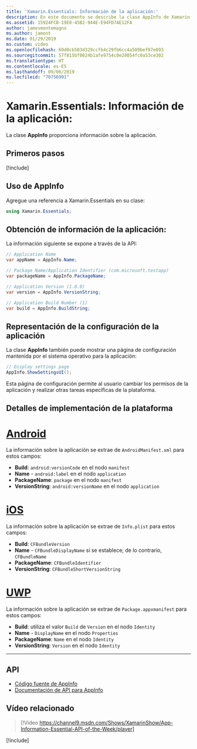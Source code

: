 ```yaml
---
title: 'Xamarin.Essentials: Información de la aplicación:'
description: En este documento se describe la clase AppInfo de Xamarin.Essentials, que proporciona información sobre la aplicación. Por ejemplo, muestra el nombre de la aplicación y la versión.
ms.assetid: 15924FCB-19E0-45B2-944E-E94FD7AE12FA
author: jamesmontemagno
ms.author: jamont
ms.date: 01/29/2019
ms.custom: video
ms.openlocfilehash: 69d0cb503d329ccfb4c29fb6cc4a589bef97e893
ms.sourcegitcommit: 57f815bf0024b1afe9754c0e28054fc0a53ce302
ms.translationtype: HT
ms.contentlocale: es-ES
ms.lasthandoff: 09/06/2019
ms.locfileid: "70756991"
---
```

# <a name="xamarinessentials-app-information"></a>Xamarin.Essentials: Información de la aplicación:

La clase **AppInfo** proporciona información sobre la aplicación.

## <a name="get-started"></a>Primeros pasos

[!include[](~/essentials/includes/get-started.md)]

## <a name="using-appinfo"></a>Uso de AppInfo

Agregue una referencia a Xamarin.Essentials en su clase:

```csharp
using Xamarin.Essentials;
```

## <a name="obtaining-application-information"></a>Obtención de información de la aplicación:

La información siguiente se expone a través de la API:

```csharp
// Application Name
var appName = AppInfo.Name;

// Package Name/Application Identifier (com.microsoft.testapp)
var packageName = AppInfo.PackageName;

// Application Version (1.0.0)
var version = AppInfo.VersionString;

// Application Build Number (1)
var build = AppInfo.BuildString;
```

## <a name="displaying-application-settings"></a>Representación de la configuración de la aplicación

La clase **AppInfo** también puede mostrar una página de configuración mantenida por el sistema operativo para la aplicación:

```csharp
// Display settings page
AppInfo.ShowSettingsUI();
```

Esta página de configuración permite al usuario cambiar los permisos de la aplicación y realizar otras tareas específicas de la plataforma.

## <a name="platform-implementation-specifics"></a>Detalles de implementación de la plataforma

# <a name="androidtabandroid"></a>[Android](#tab/android)

La información sobre la aplicación se extrae de `AndroidManifest.xml` para estos campos:

- **Build**: `android:versionCode` en el nodo `manifest`
- **Name** - `android:label` en el nodo `application`
- **PackageName**: `package` en el nodo `manifest`
- **VersionString**: `android:versionName` en el nodo `application`

# <a name="iostabios"></a>[iOS](#tab/ios)

La información sobre la aplicación se extrae de `Info.plist` para estos campos:

- **Build**: `CFBundleVersion`
- **Name** - `CFBundleDisplayName` si se establece; de lo contrario, `CFBundleName`
- **PackageName**: `CFBundleIdentifier`
- **VersionString**: `CFBundleShortVersionString`

# <a name="uwptabuwp"></a>[UWP](#tab/uwp)

La información sobre la aplicación se extrae de `Package.appxmanifest` para estos campos:

- **Build**: utiliza el valor `Build` de `Version` en el nodo `Identity`
- **Name** - `DisplayName` en el nodo `Properties`
- **PackageName**: `Name` en el nodo `Identity`
- **VersionString**: `Version` en el nodo `Identity`

--------------

## <a name="api"></a>API

- [Código fuente de AppInfo](https://github.com/xamarin/Essentials/tree/master/Xamarin.Essentials/AppInfo)
- [Documentación de API para AppInfo](xref:Xamarin.Essentials.AppInfo)

## <a name="related-video"></a>Vídeo relacionado

> [!Video https://channel9.msdn.com/Shows/XamarinShow/App-Information-Essential-API-of-the-Week/player]

[!include[](~/essentials/includes/xamarin-show-essentials.md)]
